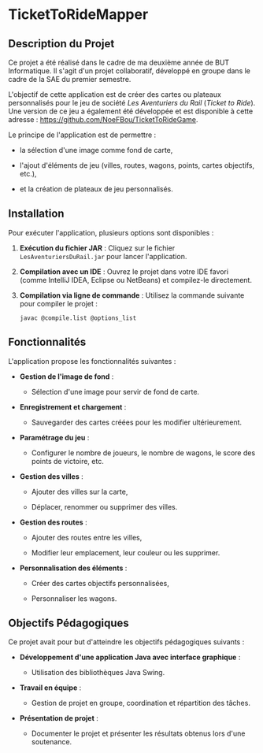 TicketToRideMapper
==================

Description du Projet
---------------------

Ce projet a été réalisé dans le cadre de ma deuxième année de BUT Informatique. Il s'agit d'un projet collaboratif, développé en groupe dans le cadre de la SAE du premier semestre.

L'objectif de cette application est de créer des cartes ou plateaux personnalisés pour le jeu de société *Les Aventuriers du Rail* (*Ticket to Ride*). Une version de ce jeu a également été développée et est disponible à cette adresse : https://github.com/NoeFBou/TicketToRideGame.

Le principe de l'application est de permettre :
-   la sélection d'une image comme fond de carte,

-   l'ajout d'éléments de jeu (villes, routes, wagons, points, cartes objectifs, etc.),

-   et la création de plateaux de jeu personnalisés.

Installation
------------

Pour exécuter l'application, plusieurs options sont disponibles :

1.  **Exécution du fichier JAR** : Cliquez sur le fichier `LesAventuriersDuRail.jar` pour lancer l'application.

2.  **Compilation avec un IDE** : Ouvrez le projet dans votre IDE favori (comme IntelliJ IDEA, Eclipse ou NetBeans) et compilez-le directement.

3.  **Compilation via ligne de commande** : Utilisez la commande suivante pour compiler le projet :

    ```
    javac @compile.list @options_list
    ```

Fonctionnalités
---------------

L'application propose les fonctionnalités suivantes :

-   **Gestion de l'image de fond** :

    -   Sélection d'une image pour servir de fond de carte.

-   **Enregistrement et chargement** :

    -   Sauvegarder des cartes créées pour les modifier ultérieurement.

-   **Paramétrage du jeu** :

    -   Configurer le nombre de joueurs, le nombre de wagons, le score des points de victoire, etc.

-   **Gestion des villes** :

    -   Ajouter des villes sur la carte,

    -   Déplacer, renommer ou supprimer des villes.

-   **Gestion des routes** :

    -   Ajouter des routes entre les villes,

    -   Modifier leur emplacement, leur couleur ou les supprimer.

-   **Personnalisation des éléments** :

    -   Créer des cartes objectifs personnalisées,

    -   Personnaliser les wagons.

Objectifs Pédagogiques
----------------------

Ce projet avait pour but d'atteindre les objectifs pédagogiques suivants :

-   **Développement d'une application Java avec interface graphique** :

    -   Utilisation des bibliothèques Java Swing.

-   **Travail en équipe** :

    -   Gestion de projet en groupe, coordination et répartition des tâches.

-   **Présentation de projet** :

    -   Documenter le projet et présenter les résultats obtenus lors d'une soutenance.
